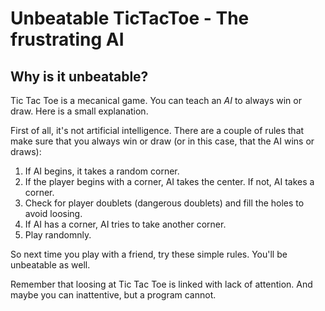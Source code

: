 # Unbeatable TicTacToe - The frustrating AI

## Why is it unbeatable?

Tic Tac Toe is a mecanical game. You can teach an *AI* to always win or draw. Here is a small explanation.

First of all, it's not artificial intelligence. There are a couple of rules that make sure that you always win or draw (or in this case, that the AI wins or draws):

1. If AI begins, it takes a random corner.
2. If the player begins with a corner, AI takes the center. If not, AI takes a corner.
3. Check for player doublets (dangerous doublets) and fill the holes to avoid loosing.
4. If AI has a corner, AI tries to take another corner.
5. Play randomnly.

So next time you play with a friend, try these simple rules. You'll be unbeatable as well.

Remember that loosing at Tic Tac Toe is linked with lack of attention. And maybe you can inattentive, but a program cannot.
